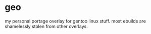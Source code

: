 # geo
my personal portage overlay for gentoo linux stuff.
most ebuilds are shamelessly stolen from other overlays.
